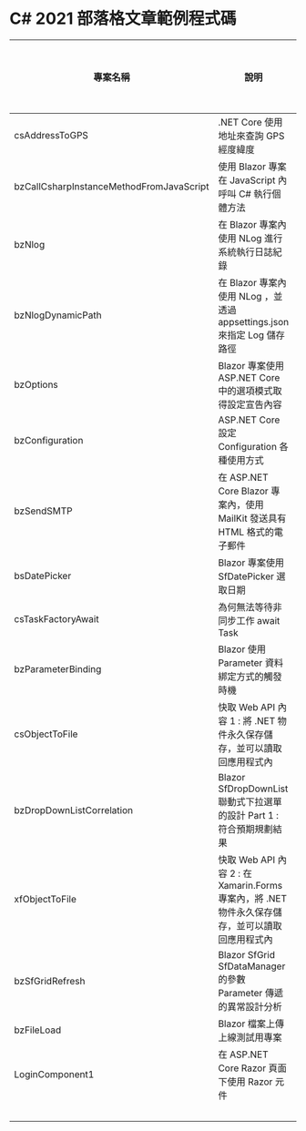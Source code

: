 # C# 2021 部落格文章範例程式碼

|專案名稱|說明|部落格網址|
|-|-|-|
|csAddressToGPS|.NET Core 使用地址來查詢 GPS 經度緯度||
|bzCallCsharpInstanceMethodFromJavaScript|使用 Blazor 專案在 JavaScript 內呼叫 C# 執行個體方法||
|bzNlog|在 Blazor 專案內使用 NLog 進行系統執行日誌紀錄||
|bzNlogDynamicPath|在 Blazor 專案內使用 NLog ，並透過 appsettings.json 來指定 Log 儲存路徑||
|bzOptions|Blazor 專案使用ASP.NET Core 中的選項模式取得設定宣告內容||
|bzConfiguration|ASP.NET Core 設定 Configuration 各種使用方式||
|bzSendSMTP|在 ASP.NET Core Blazor 專案內，使用 MailKit 發送具有 HTML 格式的電子郵件||
|bsDatePicker|Blazor 專案使用 SfDatePicker 選取日期||
|csTaskFactoryAwait|為何無法等待非同步工作 await Task||
|bzParameterBinding|Blazor 使用 Parameter 資料綁定方式的觸發時機||
|csObjectToFile|快取 Web API 內容 1 : 將 .NET 物件永久保存儲存，並可以讀取回應用程式內||
|bzDropDownListCorrelation|Blazor SfDropDownList 聯動式下拉選單的設計 Part 1 : 符合預期規劃結果||
|xfObjectToFile|快取 Web API 內容 2 : 在 Xamarin.Forms 專案內，將 .NET 物件永久保存儲存，並可以讀取回應用程式內||
|bzSfGridRefresh|Blazor SfGrid SfDataManager 的參數 Parameter 傳遞的異常設計分析||
|bzFileLoad|Blazor 檔案上傳上線測試用專案||
|LoginComponent1|在 ASP.NET Core Razor 頁面下使用 Razor 元件||
||||
||||
||||
||||
||||

